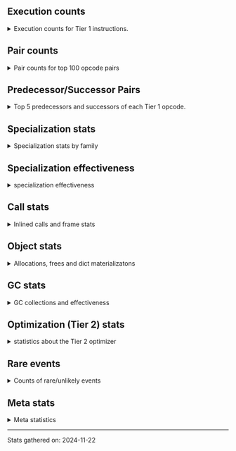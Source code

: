 ## Execution counts

<details>
<summary> Execution counts for Tier 1 instructions. </summary>


The "miss ratio" column shows the percentage of times the instruction
executed that it deoptimized. When this happens, the base unspecialized
instruction is not counted.

<table>
<thead>
<tr>
<th align="left">Name</th>
<th align="right">Base Count</th>
<th align="right">Head Count</th>
<th align="right">Change</th>
</tr>
</thead>
<tbody>
<tr>
<td align="left">BUILD_MAP</td>
<td align="right">21,800</td>
<td align="right">185,300</td>
<td align="right">750.0%</td>
</tr>
<tr>
<td align="left">CALL_ALLOC_AND_ENTER_INIT</td>
<td align="right">22,780</td>
<td align="right">103,420</td>
<td align="right">354.0%</td>
</tr>
<tr>
<td align="left">STORE_ATTR_INSTANCE_VALUE</td>
<td align="right">902,760</td>
<td align="right">1,881,540</td>
<td align="right">108.4%</td>
</tr>
<tr>
<td align="left">LOAD_ATTR_METHOD_LAZY_DICT</td>
<td align="right">228,920</td>
<td align="right">470,020</td>
<td align="right">105.3%</td>
</tr>
<tr>
<td align="left">JUMP_FORWARD</td>
<td align="right">523,600</td>
<td align="right">948,500</td>
<td align="right">81.1%</td>
</tr>
<tr>
<td align="left">TO_BOOL</td>
<td align="right">227,760</td>
<td align="right">389,080</td>
<td align="right">70.8%</td>
</tr>
<tr>
<td align="left">CALL_METHOD_DESCRIPTOR_NOARGS</td>
<td align="right">291,420</td>
<td align="right">475,220</td>
<td align="right">63.1%</td>
</tr>
<tr>
<td align="left">CALL_LIST_APPEND</td>
<td align="right">417,880</td>
<td align="right">598,420</td>
<td align="right">43.2%</td>
</tr>
<tr>
<td align="left">UNPACK_SEQUENCE_LIST</td>
<td align="right">622,580</td>
<td align="right">862,860</td>
<td align="right">38.6%</td>
</tr>
<tr>
<td align="left">CALL_LEN</td>
<td align="right">1,167,440</td>
<td align="right">1,615,680</td>
<td align="right">38.4%</td>
</tr>
<tr>
<td align="left">COMPARE_OP_INT</td>
<td align="right">2,313,820</td>
<td align="right">2,842,700</td>
<td align="right">22.9%</td>
</tr>
<tr>
<td align="left">POP_TOP</td>
<td align="right">4,032,600</td>
<td align="right">4,916,360</td>
<td align="right">21.9%</td>
</tr>
<tr>
<td align="left">LOAD_DEREF</td>
<td align="right">1,974,820</td>
<td align="right">2,378,020</td>
<td align="right">20.4%</td>
</tr>
<tr>
<td align="left">CALL_KW_PY</td>
<td align="right">395,600</td>
<td align="right">476,240</td>
<td align="right">20.4%</td>
</tr>
<tr>
<td align="left">CALL_NON_PY_GENERAL</td>
<td align="right">792,580</td>
<td align="right">953,860</td>
<td align="right">20.3%</td>
</tr>
<tr>
<td align="left">PUSH_NULL</td>
<td align="right">1,621,880</td>
<td align="right">1,905,580</td>
<td align="right">17.5%</td>
</tr>
<tr>
<td align="left">ENTER_EXECUTOR</td>
<td align="right">1,888,400</td>
<td align="right">2,207,180</td>
<td align="right">16.9%</td>
</tr>
<tr>
<td align="left">BUILD_TUPLE</td>
<td align="right">2,104,520</td>
<td align="right">2,446,760</td>
<td align="right">16.3%</td>
</tr>
<tr>
<td align="left">FOR_ITER</td>
<td align="right">687,040</td>
<td align="right">790,240</td>
<td align="right">15.0%</td>
</tr>
<tr>
<td align="left">POP_JUMP_IF_TRUE</td>
<td align="right">2,413,260</td>
<td align="right">2,757,520</td>
<td align="right">14.3%</td>
</tr>
<tr>
<td align="left">TO_BOOL_BOOL</td>
<td align="right">4,056,520</td>
<td align="right">4,620,180</td>
<td align="right">13.9%</td>
</tr>
<tr>
<td align="left">POP_JUMP_IF_FALSE</td>
<td align="right">10,576,620</td>
<td align="right">11,947,940</td>
<td align="right">13.0%</td>
</tr>
<tr>
<td align="left">NOP</td>
<td align="right">2,246,520</td>
<td align="right">2,533,480</td>
<td align="right">12.8%</td>
</tr>
<tr>
<td align="left">LOAD_CONST</td>
<td align="right">5,557,380</td>
<td align="right">6,217,660</td>
<td align="right">11.9%</td>
</tr>
<tr>
<td align="left">LOAD_ATTR_METHOD_WITH_VALUES</td>
<td align="right">2,680,340</td>
<td align="right">2,989,820</td>
<td align="right">11.5%</td>
</tr>
<tr>
<td align="left">LOAD_FAST</td>
<td align="right">60,824,240</td>
<td align="right">67,455,640</td>
<td align="right">10.9%</td>
</tr>
<tr>
<td align="left">CALL_METHOD_DESCRIPTOR_FAST</td>
<td align="right">1,517,760</td>
<td align="right">1,678,220</td>
<td align="right">10.6%</td>
</tr>
<tr>
<td align="left">CALL_BUILTIN_FAST_WITH_KEYWORDS</td>
<td align="right">767,000</td>
<td align="right">847,640</td>
<td align="right">10.5%</td>
</tr>
<tr>
<td align="left">CALL_BUILTIN_FAST</td>
<td align="right">955,280</td>
<td align="right">1,055,180</td>
<td align="right">10.5%</td>
</tr>
<tr>
<td align="left">COMPARE_OP</td>
<td align="right">4,066,940</td>
<td align="right">4,490,300</td>
<td align="right">10.4%</td>
</tr>
<tr>
<td align="left">LOAD_ATTR_INSTANCE_VALUE</td>
<td align="right">10,065,560</td>
<td align="right">11,104,940</td>
<td align="right">10.3%</td>
</tr>
<tr>
<td align="left">LOAD_ATTR_MODULE</td>
<td align="right">1,783,020</td>
<td align="right">1,966,820</td>
<td align="right">10.3%</td>
</tr>
<tr>
<td align="left">CALL_BUILTIN_O</td>
<td align="right">1,208,800</td>
<td align="right">1,331,220</td>
<td align="right">10.1%</td>
</tr>
<tr>
<td align="left">STORE_FAST</td>
<td align="right">16,654,960</td>
<td align="right">18,273,940</td>
<td align="right">9.7%</td>
</tr>
<tr>
<td align="left">LOAD_FAST_LOAD_FAST</td>
<td align="right">6,946,140</td>
<td align="right">7,613,980</td>
<td align="right">9.6%</td>
</tr>
<tr>
<td align="left">RESUME_CHECK</td>
<td align="right">13,435,840</td>
<td align="right">14,698,420</td>
<td align="right">9.4%</td>
</tr>
<tr>
<td align="left">LOAD_GLOBAL_MODULE</td>
<td align="right">9,400,800</td>
<td align="right">10,274,760</td>
<td align="right">9.3%</td>
</tr>
<tr>
<td align="left">POP_JUMP_IF_NONE</td>
<td align="right">2,865,020</td>
<td align="right">3,126,200</td>
<td align="right">9.1%</td>
</tr>
<tr>
<td align="left">GET_ITER</td>
<td align="right">1,207,660</td>
<td align="right">1,310,820</td>
<td align="right">8.5%</td>
</tr>
<tr>
<td align="left">CONTAINS_OP_SET</td>
<td align="right">955,300</td>
<td align="right">1,035,940</td>
<td align="right">8.4%</td>
</tr>
<tr>
<td align="left">CALL_METHOD_DESCRIPTOR_FAST_WITH_KEYWORDS</td>
<td align="right">3,232,820</td>
<td align="right">3,473,100</td>
<td align="right">7.4%</td>
</tr>
<tr>
<td align="left">STORE_FAST_STORE_FAST</td>
<td align="right">3,249,320</td>
<td align="right">3,489,600</td>
<td align="right">7.4%</td>
</tr>
<tr>
<td align="left">LOAD_GLOBAL_BUILTIN</td>
<td align="right">6,598,100</td>
<td align="right">7,065,600</td>
<td align="right">7.1%</td>
</tr>
<tr>
<td align="left">LOAD_ATTR_SLOT</td>
<td align="right">6,260,440</td>
<td align="right">6,663,640</td>
<td align="right">6.4%</td>
</tr>
<tr>
<td align="left">LOAD_CONST_IMMORTAL</td>
<td align="right">10,465,860</td>
<td align="right">11,112,380</td>
<td align="right">6.2%</td>
</tr>
<tr>
<td align="left">LOAD_ATTR_METHOD_NO_DICT</td>
<td align="right">9,918,780</td>
<td align="right">10,523,400</td>
<td align="right">6.1%</td>
</tr>
<tr>
<td align="left">LOAD_SMALL_INT</td>
<td align="right">9,357,420</td>
<td align="right">9,903,920</td>
<td align="right">5.8%</td>
</tr>
<tr>
<td align="left">CALL_PY_EXACT_ARGS</td>
<td align="right">7,813,140</td>
<td align="right">8,225,780</td>
<td align="right">5.3%</td>
</tr>
<tr>
<td align="left">POP_JUMP_IF_NOT_NONE</td>
<td align="right">1,956,640</td>
<td align="right">2,058,540</td>
<td align="right">5.2%</td>
</tr>
<tr>
<td align="left">LOAD_ATTR_PROPERTY</td>
<td align="right">2,137,480</td>
<td align="right">2,240,640</td>
<td align="right">4.8%</td>
</tr>
<tr>
<td align="left">BUILD_LIST</td>
<td align="right">2,084,840</td>
<td align="right">2,165,480</td>
<td align="right">3.9%</td>
</tr>
<tr>
<td align="left">BINARY_OP_ADD_INT</td>
<td align="right">3,543,560</td>
<td align="right">3,624,200</td>
<td align="right">2.3%</td>
</tr>
<tr>
<td align="left">RETURN_VALUE</td>
<td align="right">13,914,280</td>
<td align="right">14,201,240</td>
<td align="right">2.1%</td>
</tr>
<tr>
<td align="left">BINARY_SUBSCR</td>
<td align="right">1,688,880</td>
<td align="right">1,708,160</td>
<td align="right">1.1%</td>
</tr>
<tr>
<td align="left">STORE_ATTR_SLOT</td>
<td align="right">7,712,960</td>
<td align="right">7,793,600</td>
<td align="right">1.0%</td>
</tr>
<tr>
<td align="left">UNPACK_SEQUENCE_TWO_TUPLE</td>
<td align="right">3,002,100</td>
<td align="right">3,002,100</td>
<td align="right">0.0%</td>
</tr>
<tr>
<td align="left">BINARY_OP_MULTIPLY_INT</td>
<td align="right">2,325,240</td>
<td align="right">2,325,240</td>
<td align="right">0.0%</td>
</tr>
<tr>
<td align="left">INTERPRETER_EXIT</td>
<td align="right">1,946,760</td>
<td align="right">1,946,760</td>
<td align="right">0.0%</td>
</tr>
<tr>
<td align="left">BINARY_OP</td>
<td align="right">1,875,580</td>
<td align="right">1,875,580</td>
<td align="right">0.0%</td>
</tr>
<tr>
<td align="left">CALL_BUILTIN_CLASS</td>
<td align="right">1,874,100</td>
<td align="right">1,874,100</td>
<td align="right">0.0%</td>
</tr>
<tr>
<td align="left">BINARY_SLICE</td>
<td align="right">1,574,880</td>
<td align="right">1,574,880</td>
<td align="right">0.0%</td>
</tr>
<tr>
<td align="left">CALL_METHOD_DESCRIPTOR_O</td>
<td align="right">1,306,620</td>
<td align="right">1,306,620</td>
<td align="right">0.0%</td>
</tr>
<tr>
<td align="left">COPY</td>
<td align="right">1,167,480</td>
<td align="right">1,167,480</td>
<td align="right">0.0%</td>
</tr>
<tr>
<td align="left">YIELD_VALUE</td>
<td align="right">940,080</td>
<td align="right">940,080</td>
<td align="right">0.0%</td>
</tr>
<tr>
<td align="left">CONTAINS_OP</td>
<td align="right">938,100</td>
<td align="right">938,100</td>
<td align="right">0.0%</td>
</tr>
<tr>
<td align="left">CALL_ISINSTANCE</td>
<td align="right">749,520</td>
<td align="right">749,520</td>
<td align="right">0.0%</td>
</tr>
<tr>
<td align="left">BINARY_SUBSCR_LIST_INT</td>
<td align="right">749,160</td>
<td align="right">749,160</td>
<td align="right">0.0%</td>
</tr>
<tr>
<td align="left">CALL_PY_GENERAL</td>
<td align="right">747,660</td>
<td align="right">747,660</td>
<td align="right">0.0%</td>
</tr>
<tr>
<td align="left">LOAD_ATTR</td>
<td align="right">563,280</td>
<td align="right">563,280</td>
<td align="right">0.0%</td>
</tr>
<tr>
<td align="left">UNPACK_SEQUENCE_TUPLE</td>
<td align="right">563,040</td>
<td align="right">563,040</td>
<td align="right">0.0%</td>
</tr>
<tr>
<td align="left">COPY_FREE_VARS</td>
<td align="right">560,220</td>
<td align="right">560,220</td>
<td align="right">0.0%</td>
</tr>
<tr>
<td align="left">CHECK_EXC_MATCH</td>
<td align="right">559,800</td>
<td align="right">559,800</td>
<td align="right">0.0%</td>
</tr>
<tr>
<td align="left">POP_EXCEPT</td>
<td align="right">559,800</td>
<td align="right">559,800</td>
<td align="right">0.0%</td>
</tr>
<tr>
<td align="left">PUSH_EXC_INFO</td>
<td align="right">559,800</td>
<td align="right">559,800</td>
<td align="right">0.0%</td>
</tr>
<tr>
<td align="left">TO_BOOL_INT</td>
<td align="right">417,960</td>
<td align="right">417,960</td>
<td align="right">0.0%</td>
</tr>
<tr>
<td align="left">UNARY_NEGATIVE</td>
<td align="right">416,520</td>
<td align="right">416,520</td>
<td align="right">0.0%</td>
</tr>
<tr>
<td align="left">SWAP</td>
<td align="right">373,920</td>
<td align="right">373,920</td>
<td align="right">0.0%</td>
</tr>
<tr>
<td align="left">BINARY_SUBSCR_DICT</td>
<td align="right">373,920</td>
<td align="right">373,920</td>
<td align="right">0.0%</td>
</tr>
<tr>
<td align="left">BINARY_OP_ADD_UNICODE</td>
<td align="right">372,480</td>
<td align="right">372,480</td>
<td align="right">0.0%</td>
</tr>
<tr>
<td align="left">BINARY_SUBSCR_GETITEM</td>
<td align="right">372,020</td>
<td align="right">372,020</td>
<td align="right">0.0%</td>
</tr>
<tr>
<td align="left">FOR_ITER_GEN</td>
<td align="right">283,820</td>
<td align="right">283,820</td>
<td align="right">0.0%</td>
</tr>
<tr>
<td align="left">FOR_ITER_LIST</td>
<td align="right">205,620</td>
<td align="right">205,620</td>
<td align="right">0.0%</td>
</tr>
<tr>
<td align="left">FOR_ITER_TUPLE</td>
<td align="right">203,240</td>
<td align="right">203,240</td>
<td align="right">0.0%</td>
</tr>
<tr>
<td align="left">MAKE_FUNCTION</td>
<td align="right">187,860</td>
<td align="right">187,860</td>
<td align="right">0.0%</td>
</tr>
<tr>
<td align="left">BINARY_SUBSCR_TUPLE_INT</td>
<td align="right">187,740</td>
<td align="right">187,740</td>
<td align="right">0.0%</td>
</tr>
<tr>
<td align="left">END_FOR</td>
<td align="right">187,680</td>
<td align="right">187,680</td>
<td align="right">0.0%</td>
</tr>
<tr>
<td align="left">RETURN_GENERATOR</td>
<td align="right">187,680</td>
<td align="right">187,680</td>
<td align="right">0.0%</td>
</tr>
<tr>
<td align="left">LOAD_SUPER_ATTR_METHOD</td>
<td align="right">187,680</td>
<td align="right">187,680</td>
<td align="right">0.0%</td>
</tr>
<tr>
<td align="left">MAKE_CELL</td>
<td align="right">187,140</td>
<td align="right">187,140</td>
<td align="right">0.0%</td>
</tr>
<tr>
<td align="left">BINARY_OP_SUBTRACT_INT</td>
<td align="right">186,840</td>
<td align="right">186,840</td>
<td align="right">0.0%</td>
</tr>
<tr>
<td align="left">EXIT_INIT_CHECK</td>
<td align="right">186,360</td>
<td align="right">186,360</td>
<td align="right">0.0%</td>
</tr>
<tr>
<td align="left">EXTENDED_ARG</td>
<td align="right">186,360</td>
<td align="right">186,360</td>
<td align="right">0.0%</td>
</tr>
<tr>
<td align="left">TO_BOOL_LIST</td>
<td align="right">186,360</td>
<td align="right">186,360</td>
<td align="right">0.0%</td>
</tr>
<tr>
<td align="left">BINARY_OP_INPLACE_ADD_UNICODE</td>
<td align="right">186,240</td>
<td align="right">186,240</td>
<td align="right">0.0%</td>
</tr>
<tr>
<td align="left">CALL_KW_NON_PY</td>
<td align="right">186,240</td>
<td align="right">186,240</td>
<td align="right">0.0%</td>
</tr>
<tr>
<td align="left">TO_BOOL_STR</td>
<td align="right">186,240</td>
<td align="right">186,240</td>
<td align="right">0.0%</td>
</tr>
<tr>
<td align="left">JUMP_BACKWARD</td>
<td align="right">172,760</td>
<td align="right">172,760</td>
<td align="right">0.0%</td>
</tr>
<tr>
<td align="left">IS_OP</td>
<td align="right">780</td>
<td align="right">780</td>
<td align="right">0.0%</td>
</tr>
<tr>
<td align="left">CALL</td>
<td align="right">260</td>
<td align="right">260</td>
<td align="right">0.0%</td>
</tr>
<tr>
<td align="left">TO_BOOL_NONE</td>
<td align="right">240</td>
<td align="right">240</td>
<td align="right">0.0%</td>
</tr>
<tr>
<td align="left">CALL_FUNCTION_EX</td>
<td align="right">180</td>
<td align="right">180</td>
<td align="right">0.0%</td>
</tr>
<tr>
<td align="left">SET_FUNCTION_ATTRIBUTE</td>
<td align="right">180</td>
<td align="right">180</td>
<td align="right">0.0%</td>
</tr>
<tr>
<td align="left">FOR_ITER_RANGE</td>
<td align="right">180</td>
<td align="right">180</td>
<td align="right">0.0%</td>
</tr>
<tr>
<td align="left">CALL_INTRINSIC_1</td>
<td align="right">120</td>
<td align="right">120</td>
<td align="right">0.0%</td>
</tr>
<tr>
<td align="left">DICT_MERGE</td>
<td align="right">120</td>
<td align="right">120</td>
<td align="right">0.0%</td>
</tr>
<tr>
<td align="left">IMPORT_FROM</td>
<td align="right">120</td>
<td align="right">120</td>
<td align="right">0.0%</td>
</tr>
<tr>
<td align="left">IMPORT_NAME</td>
<td align="right">120</td>
<td align="right">120</td>
<td align="right">0.0%</td>
</tr>
<tr>
<td align="left">LIST_EXTEND</td>
<td align="right">120</td>
<td align="right">120</td>
<td align="right">0.0%</td>
</tr>
<tr>
<td align="left">COMPARE_OP_STR</td>
<td align="right">120</td>
<td align="right">120</td>
<td align="right">0.0%</td>
</tr>
<tr>
<td align="left">STORE_SUBSCR_DICT</td>
<td align="right">120</td>
<td align="right">120</td>
<td align="right">0.0%</td>
</tr>
<tr>
<td align="left">LOAD_GLOBAL</td>
<td align="right">100</td>
<td align="right">100</td>
<td align="right">0.0%</td>
</tr>
<tr>
<td align="left">STORE_DEREF</td>
<td align="right">60</td>
<td align="right">60</td>
<td align="right">0.0%</td>
</tr>
<tr>
<td align="left">BINARY_OP_SUBTRACT_FLOAT</td>
<td align="right">60</td>
<td align="right">60</td>
<td align="right">0.0%</td>
</tr>
<tr>
<td align="left">UNPACK_SEQUENCE</td>
<td align="right">20</td>
<td align="right">20</td>
<td align="right">0.0%</td>
</tr>
</tbody>
</table>


</details>

## Pair counts

<details>
<summary> Pair counts for top 100 opcode pairs </summary>


Pairs of specialized operations that deoptimize and are then followed by
the corresponding unspecialized instruction are not counted as pairs.

Not included in comparative output.


</details>

## Predecessor/Successor Pairs

<details>
<summary> Top 5 predecessors and successors of each Tier 1 opcode. </summary>


This does not include the unspecialized instructions that occur after a
specialized instruction deoptimizes.

Not included in comparative output.


</details>

## Specialization stats

<details>
<summary> Specialization stats by family </summary>

### BINARY_OP

<details>
<summary> specialization stats for BINARY_OP family </summary>

<table>
<thead>
<tr>
<th align="left">Kind</th>
<th align="right">Base Count</th>
<th align="right">Base Ratio</th>
<th align="right">Head Count</th>
<th align="right">Head Ratio</th>
<th align="right">Change</th>
</tr>
</thead>
<tbody>
<tr>
<td align="left">
deferred
<details>
<summary>ⓘ</summary>

Lists the number of "deferred" (i.e. not specialized) instructions executed.
</details>
</td>
<td align="right">1,875,000</td>
<td align="right">21.7%</td>
<td align="right">1,875,000</td>
<td align="right">21.7%</td>
<td align="right">0.0%</td>
</tr>
<tr>
<td align="left">
hit
<details>
<summary>ⓘ</summary>

Specialized instructions that complete.
</details>
</td>
<td align="right">6,781,140</td>
<td align="right">78.3%</td>
<td align="right">6,781,140</td>
<td align="right">78.3%</td>
<td align="right">0.0%</td>
</tr>
</tbody>
</table>

<table>
<thead>
<tr>
<th align="left">Success</th>
<th align="right">Base Count</th>
<th align="right">Base Ratio</th>
<th align="right">Head Count</th>
<th align="right">Head Ratio</th>
<th align="right">Change</th>
</tr>
</thead>
<tbody>
<tr>
<td align="left">Success</td>
<td align="right">0</td>
<td align="right">0.0%</td>
<td align="right">0</td>
<td align="right">0.0%</td>
<td align="right"></td>
</tr>
<tr>
<td align="left">Failure</td>
<td align="right">560</td>
<td align="right">100.0%</td>
<td align="right">560</td>
<td align="right">100.0%</td>
<td align="right">0.0%</td>
</tr>
</tbody>
</table>

<table>
<thead>
<tr>
<th align="left">Failure kind</th>
<th align="right">Base Count</th>
<th align="right">Base Ratio</th>
<th align="right">Head Count</th>
<th align="right">Head Ratio</th>
<th align="right">Change</th>
</tr>
</thead>
<tbody>
<tr>
<td align="left">and int</td>
<td align="right">240</td>
<td align="right">42.9%</td>
<td align="right">240</td>
<td align="right">42.9%</td>
<td align="right">0.0%</td>
</tr>
<tr>
<td align="left">remainder</td>
<td align="right">100</td>
<td align="right">17.9%</td>
<td align="right">100</td>
<td align="right">17.9%</td>
<td align="right">0.0%</td>
</tr>
<tr>
<td align="left">true divide other</td>
<td align="right">100</td>
<td align="right">17.9%</td>
<td align="right">100</td>
<td align="right">17.9%</td>
<td align="right">0.0%</td>
</tr>
<tr>
<td align="left">lshift</td>
<td align="right">60</td>
<td align="right">10.7%</td>
<td align="right">60</td>
<td align="right">10.7%</td>
<td align="right">0.0%</td>
</tr>
<tr>
<td align="left">rshift</td>
<td align="right">60</td>
<td align="right">10.7%</td>
<td align="right">60</td>
<td align="right">10.7%</td>
<td align="right">0.0%</td>
</tr>
</tbody>
</table>


</details>

### BINARY_SLICE

<details>
<summary> specialization stats for BINARY_SLICE family </summary>

<table>
<thead>
<tr>
<th align="left">Kind</th>
<th align="right">Base Count</th>
<th align="right">Base Ratio</th>
<th align="right">Head Count</th>
<th align="right">Head Ratio</th>
<th align="right">Change</th>
</tr>
</thead>
<tbody>
<tr>
<td align="left">
deferred
<details>
<summary>ⓘ</summary>

Lists the number of "deferred" (i.e. not specialized) instructions executed.
</details>
</td>
<td align="right">1,574,880</td>
<td align="right">100.0%</td>
<td align="right">1,574,880</td>
<td align="right">100.0%</td>
<td align="right">0.0%</td>
</tr>
</tbody>
</table>


</details>

### BINARY_SUBSCR

<details>
<summary> specialization stats for BINARY_SUBSCR family </summary>

<table>
<thead>
<tr>
<th align="left">Kind</th>
<th align="right">Base Count</th>
<th align="right">Base Ratio</th>
<th align="right">Head Count</th>
<th align="right">Head Ratio</th>
<th align="right">Change</th>
</tr>
</thead>
<tbody>
<tr>
<td align="left">
deferred
<details>
<summary>ⓘ</summary>

Lists the number of "deferred" (i.e. not specialized) instructions executed.
</details>
</td>
<td align="right">1,688,400</td>
<td align="right">50.0%</td>
<td align="right">1,707,660</td>
<td align="right">50.3%</td>
<td align="right">1.1%</td>
</tr>
<tr>
<td align="left">
hit
<details>
<summary>ⓘ</summary>

Specialized instructions that complete.
</details>
</td>
<td align="right">1,686,180</td>
<td align="right">50.0%</td>
<td align="right">1,686,180</td>
<td align="right">49.7%</td>
<td align="right">0.0%</td>
</tr>
</tbody>
</table>

<table>
<thead>
<tr>
<th align="left">Success</th>
<th align="right">Base Count</th>
<th align="right">Base Ratio</th>
<th align="right">Head Count</th>
<th align="right">Head Ratio</th>
<th align="right">Change</th>
</tr>
</thead>
<tbody>
<tr>
<td align="left">Failure</td>
<td align="right">460</td>
<td align="right">95.8%</td>
<td align="right">480</td>
<td align="right">96.0%</td>
<td align="right">4.3%</td>
</tr>
<tr>
<td align="left">Success</td>
<td align="right">20</td>
<td align="right">4.2%</td>
<td align="right">20</td>
<td align="right">4.0%</td>
<td align="right">0.0%</td>
</tr>
</tbody>
</table>

<table>
<thead>
<tr>
<th align="left">Failure kind</th>
<th align="right">Base Count</th>
<th align="right">Base Ratio</th>
<th align="right">Head Count</th>
<th align="right">Head Ratio</th>
<th align="right">Change</th>
</tr>
</thead>
<tbody>
<tr>
<td align="left">buffer slice</td>
<td align="right">300</td>
<td align="right">65.2%</td>
<td align="right">320</td>
<td align="right">66.7%</td>
<td align="right">6.7%</td>
</tr>
<tr>
<td align="left">buffer int</td>
<td align="right">100</td>
<td align="right">21.7%</td>
<td align="right">100</td>
<td align="right">20.8%</td>
<td align="right">0.0%</td>
</tr>
<tr>
<td align="left">list slice</td>
<td align="right">60</td>
<td align="right">13.0%</td>
<td align="right">60</td>
<td align="right">12.5%</td>
<td align="right">0.0%</td>
</tr>
</tbody>
</table>


</details>

### CALL

<details>
<summary> specialization stats for CALL family </summary>

<table>
<thead>
<tr>
<th align="left">Kind</th>
<th align="right">Base Count</th>
<th align="right">Base Ratio</th>
<th align="right">Head Count</th>
<th align="right">Head Ratio</th>
<th align="right">Change</th>
</tr>
</thead>
<tbody>
<tr>
<td align="left">
hit
<details>
<summary>ⓘ</summary>

Specialized instructions that complete.
</details>
</td>
<td align="right">27,516,540</td>
<td align="right">100.0%</td>
<td align="right">27,516,540</td>
<td align="right">100.0%</td>
<td align="right">0.0%</td>
</tr>
</tbody>
</table>

<table>
<thead>
<tr>
<th align="left">Success</th>
<th align="right">Base Count</th>
<th align="right">Base Ratio</th>
<th align="right">Head Count</th>
<th align="right">Head Ratio</th>
<th align="right">Change</th>
</tr>
</thead>
<tbody>
<tr>
<td align="left">Success</td>
<td align="right">260</td>
<td align="right">100.0%</td>
<td align="right">260</td>
<td align="right">100.0%</td>
<td align="right">0.0%</td>
</tr>
<tr>
<td align="left">Failure</td>
<td align="right">0</td>
<td align="right">0.0%</td>
<td align="right">0</td>
<td align="right">0.0%</td>
<td align="right"></td>
</tr>
</tbody>
</table>


</details>

### COMPARE_OP

<details>
<summary> specialization stats for COMPARE_OP family </summary>

<table>
<thead>
<tr>
<th align="left">Kind</th>
<th align="right">Base Count</th>
<th align="right">Base Ratio</th>
<th align="right">Head Count</th>
<th align="right">Head Ratio</th>
<th align="right">Change</th>
</tr>
</thead>
<tbody>
<tr>
<td align="left">
deferred
<details>
<summary>ⓘ</summary>

Lists the number of "deferred" (i.e. not specialized) instructions executed.
</details>
</td>
<td align="right">4,065,840</td>
<td align="right">53.3%</td>
<td align="right">4,489,100</td>
<td align="right">55.8%</td>
<td align="right">10.4%</td>
</tr>
<tr>
<td align="left">
hit
<details>
<summary>ⓘ</summary>

Specialized instructions that complete.
</details>
</td>
<td align="right">3,561,780</td>
<td align="right">46.7%</td>
<td align="right">3,561,780</td>
<td align="right">44.2%</td>
<td align="right">0.0%</td>
</tr>
</tbody>
</table>

<table>
<thead>
<tr>
<th align="left">Success</th>
<th align="right">Base Count</th>
<th align="right">Base Ratio</th>
<th align="right">Head Count</th>
<th align="right">Head Ratio</th>
<th align="right">Change</th>
</tr>
</thead>
<tbody>
<tr>
<td align="left">Failure</td>
<td align="right">1,080</td>
<td align="right">98.2%</td>
<td align="right">1,180</td>
<td align="right">98.3%</td>
<td align="right">9.3%</td>
</tr>
<tr>
<td align="left">Success</td>
<td align="right">20</td>
<td align="right">1.8%</td>
<td align="right">20</td>
<td align="right">1.7%</td>
<td align="right">0.0%</td>
</tr>
</tbody>
</table>

<table>
<thead>
<tr>
<th align="left">Failure kind</th>
<th align="right">Base Count</th>
<th align="right">Base Ratio</th>
<th align="right">Head Count</th>
<th align="right">Head Ratio</th>
<th align="right">Change</th>
</tr>
</thead>
<tbody>
<tr>
<td align="left">bytes</td>
<td align="right">760</td>
<td align="right">70.4%</td>
<td align="right">860</td>
<td align="right">72.9%</td>
<td align="right">13.2%</td>
</tr>
<tr>
<td align="left">different types</td>
<td align="right">320</td>
<td align="right">29.6%</td>
<td align="right">320</td>
<td align="right">27.1%</td>
<td align="right">0.0%</td>
</tr>
</tbody>
</table>


</details>

### CONTAINS_OP

<details>
<summary> specialization stats for CONTAINS_OP family </summary>

<table>
<thead>
<tr>
<th align="left">Kind</th>
<th align="right">Base Count</th>
<th align="right">Base Ratio</th>
<th align="right">Head Count</th>
<th align="right">Head Ratio</th>
<th align="right">Change</th>
</tr>
</thead>
<tbody>
<tr>
<td align="left">
deferred
<details>
<summary>ⓘ</summary>

Lists the number of "deferred" (i.e. not specialized) instructions executed.
</details>
</td>
<td align="right">937,800</td>
<td align="right">45.6%</td>
<td align="right">937,800</td>
<td align="right">45.6%</td>
<td align="right">0.0%</td>
</tr>
<tr>
<td align="left">
hit
<details>
<summary>ⓘ</summary>

Specialized instructions that complete.
</details>
</td>
<td align="right">1,118,880</td>
<td align="right">54.4%</td>
<td align="right">1,118,880</td>
<td align="right">54.4%</td>
<td align="right">0.0%</td>
</tr>
</tbody>
</table>

<table>
<thead>
<tr>
<th align="left">Success</th>
<th align="right">Base Count</th>
<th align="right">Base Ratio</th>
<th align="right">Head Count</th>
<th align="right">Head Ratio</th>
<th align="right">Change</th>
</tr>
</thead>
<tbody>
<tr>
<td align="left">Success</td>
<td align="right">0</td>
<td align="right">0.0%</td>
<td align="right">0</td>
<td align="right">0.0%</td>
<td align="right"></td>
</tr>
<tr>
<td align="left">Failure</td>
<td align="right">300</td>
<td align="right">100.0%</td>
<td align="right">300</td>
<td align="right">100.0%</td>
<td align="right">0.0%</td>
</tr>
</tbody>
</table>

<table>
<thead>
<tr>
<th align="left">Failure kind</th>
<th align="right">Base Count</th>
<th align="right">Base Ratio</th>
<th align="right">Head Count</th>
<th align="right">Head Ratio</th>
<th align="right">Change</th>
</tr>
</thead>
<tbody>
<tr>
<td align="left">tuple</td>
<td align="right">200</td>
<td align="right">66.7%</td>
<td align="right">200</td>
<td align="right">66.7%</td>
<td align="right">0.0%</td>
</tr>
<tr>
<td align="left">other</td>
<td align="right">100</td>
<td align="right">33.3%</td>
<td align="right">100</td>
<td align="right">33.3%</td>
<td align="right">0.0%</td>
</tr>
</tbody>
</table>


</details>

### FOR_ITER

<details>
<summary> specialization stats for FOR_ITER family </summary>

<table>
<thead>
<tr>
<th align="left">Kind</th>
<th align="right">Base Count</th>
<th align="right">Base Ratio</th>
<th align="right">Head Count</th>
<th align="right">Head Ratio</th>
<th align="right">Change</th>
</tr>
</thead>
<tbody>
<tr>
<td align="left">
deferred
<details>
<summary>ⓘ</summary>

Lists the number of "deferred" (i.e. not specialized) instructions executed.
</details>
</td>
<td align="right">686,780</td>
<td align="right">30.9%</td>
<td align="right">789,940</td>
<td align="right">33.9%</td>
<td align="right">15.0%</td>
</tr>
<tr>
<td align="left">
hit
<details>
<summary>ⓘ</summary>

Specialized instructions that complete.
</details>
</td>
<td align="right">1,536,800</td>
<td align="right">69.1%</td>
<td align="right">1,536,800</td>
<td align="right">66.0%</td>
<td align="right">0.0%</td>
</tr>
</tbody>
</table>

<table>
<thead>
<tr>
<th align="left">Success</th>
<th align="right">Base Count</th>
<th align="right">Base Ratio</th>
<th align="right">Head Count</th>
<th align="right">Head Ratio</th>
<th align="right">Change</th>
</tr>
</thead>
<tbody>
<tr>
<td align="left">Failure</td>
<td align="right">260</td>
<td align="right">100.0%</td>
<td align="right">300</td>
<td align="right">100.0%</td>
<td align="right">15.4%</td>
</tr>
<tr>
<td align="left">Success</td>
<td align="right">0</td>
<td align="right">0.0%</td>
<td align="right">0</td>
<td align="right">0.0%</td>
<td align="right"></td>
</tr>
</tbody>
</table>

<table>
<thead>
<tr>
<th align="left">Failure kind</th>
<th align="right">Base Count</th>
<th align="right">Base Ratio</th>
<th align="right">Head Count</th>
<th align="right">Head Ratio</th>
<th align="right">Change</th>
</tr>
</thead>
<tbody>
<tr>
<td align="left">dict values</td>
<td align="right">20</td>
<td align="right">7.7%</td>
<td align="right">60</td>
<td align="right">20.0%</td>
<td align="right">200.0%</td>
</tr>
<tr>
<td align="left">other</td>
<td align="right">60</td>
<td align="right">23.1%</td>
<td align="right">60</td>
<td align="right">20.0%</td>
<td align="right">0.0%</td>
</tr>
<tr>
<td align="left">enumerate</td>
<td align="right">60</td>
<td align="right">23.1%</td>
<td align="right">60</td>
<td align="right">20.0%</td>
<td align="right">0.0%</td>
</tr>
<tr>
<td align="left">reversed list</td>
<td align="right">60</td>
<td align="right">23.1%</td>
<td align="right">60</td>
<td align="right">20.0%</td>
<td align="right">0.0%</td>
</tr>
<tr>
<td align="left">itertools</td>
<td align="right">40</td>
<td align="right">15.4%</td>
<td align="right">40</td>
<td align="right">13.3%</td>
<td align="right">0.0%</td>
</tr>
<tr>
<td align="left">callable</td>
<td align="right">20</td>
<td align="right">7.7%</td>
<td align="right">20</td>
<td align="right">6.7%</td>
<td align="right">0.0%</td>
</tr>
</tbody>
</table>


</details>

### LOAD_ATTR

<details>
<summary> specialization stats for LOAD_ATTR family </summary>

<table>
<thead>
<tr>
<th align="left">Kind</th>
<th align="right">Base Count</th>
<th align="right">Base Ratio</th>
<th align="right">Head Count</th>
<th align="right">Head Ratio</th>
<th align="right">Change</th>
</tr>
</thead>
<tbody>
<tr>
<td align="left">
hit
<details>
<summary>ⓘ</summary>

Specialized instructions that complete.
</details>
</td>
<td align="right">38,919,940</td>
<td align="right">98.6%</td>
<td align="right">39,023,100</td>
<td align="right">98.6%</td>
<td align="right">0.3%</td>
</tr>
<tr>
<td align="left">
deferred
<details>
<summary>ⓘ</summary>

Lists the number of "deferred" (i.e. not specialized) instructions executed.
</details>
</td>
<td align="right">562,860</td>
<td align="right">1.4%</td>
<td align="right">562,860</td>
<td align="right">1.4%</td>
<td align="right">0.0%</td>
</tr>
</tbody>
</table>

<table>
<thead>
<tr>
<th align="left">Success</th>
<th align="right">Base Count</th>
<th align="right">Base Ratio</th>
<th align="right">Head Count</th>
<th align="right">Head Ratio</th>
<th align="right">Change</th>
</tr>
</thead>
<tbody>
<tr>
<td align="left">Success</td>
<td align="right">200</td>
<td align="right">47.6%</td>
<td align="right">200</td>
<td align="right">47.6%</td>
<td align="right">0.0%</td>
</tr>
<tr>
<td align="left">Failure</td>
<td align="right">220</td>
<td align="right">52.4%</td>
<td align="right">220</td>
<td align="right">52.4%</td>
<td align="right">0.0%</td>
</tr>
</tbody>
</table>

<table>
<thead>
<tr>
<th align="left">Failure kind</th>
<th align="right">Base Count</th>
<th align="right">Base Ratio</th>
<th align="right">Head Count</th>
<th align="right">Head Ratio</th>
<th align="right">Change</th>
</tr>
</thead>
<tbody>
<tr>
<td align="left">method</td>
<td align="right">140</td>
<td align="right">63.6%</td>
<td align="right">140</td>
<td align="right">63.6%</td>
<td align="right">0.0%</td>
</tr>
<tr>
<td align="left">non overriding descriptor</td>
<td align="right">60</td>
<td align="right">27.3%</td>
<td align="right">60</td>
<td align="right">27.3%</td>
<td align="right">0.0%</td>
</tr>
</tbody>
</table>


</details>

### LOAD_GLOBAL

<details>
<summary> specialization stats for LOAD_GLOBAL family </summary>

<table>
<thead>
<tr>
<th align="left">Kind</th>
<th align="right">Base Count</th>
<th align="right">Base Ratio</th>
<th align="right">Head Count</th>
<th align="right">Head Ratio</th>
<th align="right">Change</th>
</tr>
</thead>
<tbody>
<tr>
<td align="left">
hit
<details>
<summary>ⓘ</summary>

Specialized instructions that complete.
</details>
</td>
<td align="right">15,998,900</td>
<td align="right">100.0%</td>
<td align="right">17,340,360</td>
<td align="right">100.0%</td>
<td align="right">8.4%</td>
</tr>
</tbody>
</table>


</details>

### LOAD_SUPER_ATTR

<details>
<summary> specialization stats for LOAD_SUPER_ATTR family </summary>

<table>
<thead>
<tr>
<th align="left">Kind</th>
<th align="right">Base Count</th>
<th align="right">Base Ratio</th>
<th align="right">Head Count</th>
<th align="right">Head Ratio</th>
<th align="right">Change</th>
</tr>
</thead>
<tbody>
<tr>
<td align="left">
hit
<details>
<summary>ⓘ</summary>

Specialized instructions that complete.
</details>
</td>
<td align="right">187,680</td>
<td align="right">100.0%</td>
<td align="right">187,680</td>
<td align="right">100.0%</td>
<td align="right">0.0%</td>
</tr>
</tbody>
</table>


</details>

### STORE_ATTR

<details>
<summary> specialization stats for STORE_ATTR family </summary>

<table>
<thead>
<tr>
<th align="left">Kind</th>
<th align="right">Base Count</th>
<th align="right">Base Ratio</th>
<th align="right">Head Count</th>
<th align="right">Head Ratio</th>
<th align="right">Change</th>
</tr>
</thead>
<tbody>
<tr>
<td align="left">
hit
<details>
<summary>ⓘ</summary>

Specialized instructions that complete.
</details>
</td>
<td align="right">9,932,400</td>
<td align="right">100.0%</td>
<td align="right">9,932,400</td>
<td align="right">100.0%</td>
<td align="right">0.0%</td>
</tr>
</tbody>
</table>


</details>

### STORE_SUBSCR

<details>
<summary> specialization stats for STORE_SUBSCR family </summary>

<table>
<thead>
<tr>
<th align="left">Kind</th>
<th align="right">Base Count</th>
<th align="right">Base Ratio</th>
<th align="right">Head Count</th>
<th align="right">Head Ratio</th>
<th align="right">Change</th>
</tr>
</thead>
<tbody>
<tr>
<td align="left">
hit
<details>
<summary>ⓘ</summary>

Specialized instructions that complete.
</details>
</td>
<td align="right">120</td>
<td align="right">100.0%</td>
<td align="right">120</td>
<td align="right">100.0%</td>
<td align="right">0.0%</td>
</tr>
</tbody>
</table>


</details>

### TO_BOOL

<details>
<summary> specialization stats for TO_BOOL family </summary>

<table>
<thead>
<tr>
<th align="left">Kind</th>
<th align="right">Base Count</th>
<th align="right">Base Ratio</th>
<th align="right">Head Count</th>
<th align="right">Head Ratio</th>
<th align="right">Change</th>
</tr>
</thead>
<tbody>
<tr>
<td align="left">
deferred
<details>
<summary>ⓘ</summary>

Lists the number of "deferred" (i.e. not specialized) instructions executed.
</details>
</td>
<td align="right">227,620</td>
<td align="right">3.0%</td>
<td align="right">388,900</td>
<td align="right">4.9%</td>
<td align="right">70.9%</td>
</tr>
<tr>
<td align="left">
hit
<details>
<summary>ⓘ</summary>

Specialized instructions that complete.
</details>
</td>
<td align="right">7,390,460</td>
<td align="right">97.0%</td>
<td align="right">7,551,740</td>
<td align="right">95.1%</td>
<td align="right">2.2%</td>
</tr>
</tbody>
</table>

<table>
<thead>
<tr>
<th align="left">Success</th>
<th align="right">Base Count</th>
<th align="right">Base Ratio</th>
<th align="right">Head Count</th>
<th align="right">Head Ratio</th>
<th align="right">Change</th>
</tr>
</thead>
<tbody>
<tr>
<td align="left">Failure</td>
<td align="right">120</td>
<td align="right">100.0%</td>
<td align="right">160</td>
<td align="right">100.0%</td>
<td align="right">33.3%</td>
</tr>
<tr>
<td align="left">Success</td>
<td align="right">0</td>
<td align="right">0.0%</td>
<td align="right">0</td>
<td align="right">0.0%</td>
<td align="right"></td>
</tr>
</tbody>
</table>

<table>
<thead>
<tr>
<th align="left">Failure kind</th>
<th align="right">Base Count</th>
<th align="right">Base Ratio</th>
<th align="right">Head Count</th>
<th align="right">Head Ratio</th>
<th align="right">Change</th>
</tr>
</thead>
<tbody>
<tr>
<td align="left">bytes</td>
<td align="right">40</td>
<td align="right">33.3%</td>
<td align="right">80</td>
<td align="right">50.0%</td>
<td align="right">100.0%</td>
</tr>
<tr>
<td align="left">sequence</td>
<td align="right">80</td>
<td align="right">66.7%</td>
<td align="right">80</td>
<td align="right">50.0%</td>
<td align="right">0.0%</td>
</tr>
</tbody>
</table>


</details>

### UNPACK_SEQUENCE

<details>
<summary> specialization stats for UNPACK_SEQUENCE family </summary>

<table>
<thead>
<tr>
<th align="left">Kind</th>
<th align="right">Base Count</th>
<th align="right">Base Ratio</th>
<th align="right">Head Count</th>
<th align="right">Head Ratio</th>
<th align="right">Change</th>
</tr>
</thead>
<tbody>
<tr>
<td align="left">
hit
<details>
<summary>ⓘ</summary>

Specialized instructions that complete.
</details>
</td>
<td align="right">4,692,900</td>
<td align="right">100.0%</td>
<td align="right">4,692,900</td>
<td align="right">100.0%</td>
<td align="right">0.0%</td>
</tr>
</tbody>
</table>

<table>
<thead>
<tr>
<th align="left">Success</th>
<th align="right">Base Count</th>
<th align="right">Base Ratio</th>
<th align="right">Head Count</th>
<th align="right">Head Ratio</th>
<th align="right">Change</th>
</tr>
</thead>
<tbody>
<tr>
<td align="left">Success</td>
<td align="right">20</td>
<td align="right">100.0%</td>
<td align="right">20</td>
<td align="right">100.0%</td>
<td align="right">0.0%</td>
</tr>
<tr>
<td align="left">Failure</td>
<td align="right">0</td>
<td align="right">0.0%</td>
<td align="right">0</td>
<td align="right">0.0%</td>
<td align="right"></td>
</tr>
</tbody>
</table>


</details>


</details>

## Specialization effectiveness

<details>
<summary> specialization effectiveness </summary>


All entries are execution counts. Should add up to the total number of
Tier 1 instructions executed.

<table>
<thead>
<tr>
<th align="left">Instructions</th>
<th align="right">Base Count</th>
<th align="right">Base Ratio</th>
<th align="right">Head Count</th>
<th align="right">Head Ratio</th>
<th align="right">Change</th>
</tr>
</thead>
<tbody>
<tr>
<td align="left">
Basic
<details>
<summary>ⓘ</summary>

Instructions that are not and cannot be specialized, e.g. `LOAD_FAST`.
</details>
</td>
<td align="right">160,403,940</td>
<td align="right">53.7%</td>
<td align="right">176,425,680</td>
<td align="right">54.1%</td>
<td align="right">10.0%</td>
</tr>
<tr>
<td align="left">
Specialized hits
<details>
<summary>ⓘ</summary>

Specialized instructions, e.g. `LOAD_ATTR_MODULE` that complete.
</details>
</td>
<td align="right">126,519,700</td>
<td align="right">42.4%</td>
<td align="right">137,459,980</td>
<td align="right">42.1%</td>
<td align="right">8.6%</td>
</tr>
<tr>
<td align="left">
Not specialized
<details>
<summary>ⓘ</summary>

Instructions that could be specialized but aren't, e.g. `LOAD_ATTR`, `BINARY_SLICE`.
</details>
</td>
<td align="right">11,622,840</td>
<td align="right">3.9%</td>
<td align="right">12,330,000</td>
<td align="right">3.8%</td>
<td align="right">6.1%</td>
</tr>
<tr>
<td align="left">
Specialized misses
<details>
<summary>ⓘ</summary>

Specialized instructions, e.g. `LOAD_ATTR_MODULE` that deopt.
</details>
</td>
<td align="right">0</td>
<td align="right">0.0%</td>
<td align="right">20</td>
<td align="right">0.0%</td>
<td align="right">20 / 0 !!</td>
</tr>
</tbody>
</table>

### Deferred by instruction

<details>
<summary> Breakdown of deferred (not specialized) instruction counts by family </summary>

<table>
<thead>
<tr>
<th align="left">Name</th>
<th align="right">Base Count</th>
<th align="right">Base Ratio</th>
<th align="right">Head Count</th>
<th align="right">Head Ratio</th>
<th align="right">Change</th>
</tr>
</thead>
<tbody>
<tr>
<td align="left">TO_BOOL</td>
<td align="right">227,620</td>
<td align="right">2.0%</td>
<td align="right">388,900</td>
<td align="right">3.2%</td>
<td align="right">70.9%</td>
</tr>
<tr>
<td align="left">FOR_ITER</td>
<td align="right">686,780</td>
<td align="right">5.9%</td>
<td align="right">789,940</td>
<td align="right">6.4%</td>
<td align="right">15.0%</td>
</tr>
<tr>
<td align="left">COMPARE_OP</td>
<td align="right">4,065,840</td>
<td align="right">35.0%</td>
<td align="right">4,489,100</td>
<td align="right">36.4%</td>
<td align="right">10.4%</td>
</tr>
<tr>
<td align="left">BINARY_SUBSCR</td>
<td align="right">1,688,400</td>
<td align="right">14.5%</td>
<td align="right">1,707,660</td>
<td align="right">13.9%</td>
<td align="right">1.1%</td>
</tr>
<tr>
<td align="left">BINARY_OP</td>
<td align="right">1,875,000</td>
<td align="right">16.1%</td>
<td align="right">1,875,000</td>
<td align="right">15.2%</td>
<td align="right">0.0%</td>
</tr>
<tr>
<td align="left">BINARY_SLICE</td>
<td align="right">1,574,880</td>
<td align="right">13.6%</td>
<td align="right">1,574,880</td>
<td align="right">12.8%</td>
<td align="right">0.0%</td>
</tr>
<tr>
<td align="left">CONTAINS_OP</td>
<td align="right">937,800</td>
<td align="right">8.1%</td>
<td align="right">937,800</td>
<td align="right">7.6%</td>
<td align="right">0.0%</td>
</tr>
<tr>
<td align="left">LOAD_ATTR</td>
<td align="right">562,860</td>
<td align="right">4.8%</td>
<td align="right">562,860</td>
<td align="right">4.6%</td>
<td align="right">0.0%</td>
</tr>
<tr>
<td align="left">STORE_SLICE</td>
<td align="right">0</td>
<td align="right">0.0%</td>
<td align="right">0</td>
<td align="right">0.0%</td>
<td align="right"></td>
</tr>
<tr>
<td align="left">CACHE</td>
<td align="right">0</td>
<td align="right">0.0%</td>
<td align="right">0</td>
<td align="right">0.0%</td>
<td align="right"></td>
</tr>
</tbody>
</table>


</details>

### Misses by instruction

<details>
<summary> Breakdown of misses (specialized deopts) instruction counts by family </summary>

<table>
<thead>
<tr>
<th align="left">Name</th>
<th align="right">Base Count</th>
<th align="right">Base Ratio</th>
<th align="right">Head Count</th>
<th align="right">Head Ratio</th>
<th align="right">Change</th>
</tr>
</thead>
<tbody>
<tr>
<td align="left">RESUME</td>
<td align="right"></td>
<td align="right"></td>
<td align="right">20</td>
<td align="right">50.0%</td>
<td align="right"></td>
</tr>
<tr>
<td align="left">RESUME_CHECK</td>
<td align="right"></td>
<td align="right"></td>
<td align="right">20</td>
<td align="right">50.0%</td>
<td align="right"></td>
</tr>
<tr>
<td align="left">CACHE</td>
<td align="right"></td>
<td align="right"></td>
<td align="right">0</td>
<td align="right">0.0%</td>
<td align="right"></td>
</tr>
<tr>
<td align="left">BINARY_OP_INPLACE_ADD_UNICODE</td>
<td align="right"></td>
<td align="right"></td>
<td align="right">0</td>
<td align="right">0.0%</td>
<td align="right"></td>
</tr>
<tr>
<td align="left">CHECK_EXC_MATCH</td>
<td align="right"></td>
<td align="right"></td>
<td align="right">0</td>
<td align="right">0.0%</td>
<td align="right"></td>
</tr>
<tr>
<td align="left">END_FOR</td>
<td align="right"></td>
<td align="right"></td>
<td align="right">0</td>
<td align="right">0.0%</td>
<td align="right"></td>
</tr>
<tr>
<td align="left">EXIT_INIT_CHECK</td>
<td align="right"></td>
<td align="right"></td>
<td align="right">0</td>
<td align="right">0.0%</td>
<td align="right"></td>
</tr>
<tr>
<td align="left">GET_ITER</td>
<td align="right"></td>
<td align="right"></td>
<td align="right">0</td>
<td align="right">0.0%</td>
<td align="right"></td>
</tr>
<tr>
<td align="left">INTERPRETER_EXIT</td>
<td align="right"></td>
<td align="right"></td>
<td align="right">0</td>
<td align="right">0.0%</td>
<td align="right"></td>
</tr>
<tr>
<td align="left">MAKE_FUNCTION</td>
<td align="right"></td>
<td align="right"></td>
<td align="right">0</td>
<td align="right">0.0%</td>
<td align="right"></td>
</tr>
</tbody>
</table>


</details>


</details>

## Call stats

<details>
<summary> Inlined calls and frame stats </summary>


This shows what fraction of calls to Python functions are inlined (i.e.
not having a call at the C level) and for those that are not, where the
call comes from.  The various categories overlap.

Also includes the count of frame objects created.

<table>
<thead>
<tr>
<th align="left"></th>
<th align="right">Base Count</th>
<th align="right">Base Ratio</th>
<th align="right">Head Count</th>
<th align="right">Head Ratio</th>
<th align="right">Change</th>
</tr>
</thead>
<tbody>
<tr>
<td align="left">Calls to PyEval_EvalDefault</td>
<td align="right">1,946,820</td>
<td align="right">12.0%</td>
<td align="right">1,946,820</td>
<td align="right">12.0%</td>
<td align="right">0.0%</td>
</tr>
<tr>
<td align="left">Calls to Python functions inlined</td>
<td align="right">14,221,620</td>
<td align="right">88.0%</td>
<td align="right">14,221,620</td>
<td align="right">88.0%</td>
<td align="right">0.0%</td>
</tr>
<tr>
<td align="left">Calls via PyEval_EvalFrame (total)</td>
<td align="right">1,946,820</td>
<td align="right">12.0%</td>
<td align="right">1,946,820</td>
<td align="right">12.0%</td>
<td align="right">0.0%</td>
</tr>
<tr>
<td align="left">Calls via PyEval_EvalFrame (vector)</td>
<td align="right">1,946,820</td>
<td align="right">12.0%</td>
<td align="right">1,946,820</td>
<td align="right">12.0%</td>
<td align="right">0.0%</td>
</tr>
<tr>
<td align="left">Calls via PyEval_EvalFrame (generator)</td>
<td align="right">0</td>
<td align="right">0.0%</td>
<td align="right">0</td>
<td align="right">0.0%</td>
<td align="right"></td>
</tr>
<tr>
<td align="left">Calls via PyEval_EvalFrame (legacy)</td>
<td align="right">0</td>
<td align="right">0.0%</td>
<td align="right">0</td>
<td align="right">0.0%</td>
<td align="right"></td>
</tr>
<tr>
<td align="left">Calls via PyEval_EvalFrame (function vectorcall)</td>
<td align="right">1,946,820</td>
<td align="right">12.0%</td>
<td align="right">1,946,820</td>
<td align="right">12.0%</td>
<td align="right">0.0%</td>
</tr>
<tr>
<td align="left">Calls via PyEval_EvalFrame (build class)</td>
<td align="right">0</td>
<td align="right">0.0%</td>
<td align="right">0</td>
<td align="right">0.0%</td>
<td align="right"></td>
</tr>
<tr>
<td align="left">Calls via PyEval_EvalFrame (slot)</td>
<td align="right">186,960</td>
<td align="right">1.2%</td>
<td align="right">186,960</td>
<td align="right">1.2%</td>
<td align="right">0.0%</td>
</tr>
<tr>
<td align="left">Calls via PyEval_EvalFrame (function ex)</td>
<td align="right">0</td>
<td align="right">0.0%</td>
<td align="right">0</td>
<td align="right">0.0%</td>
<td align="right"></td>
</tr>
<tr>
<td align="left">Calls via PyEval_EvalFrame (api)</td>
<td align="right">120</td>
<td align="right">0.0%</td>
<td align="right">120</td>
<td align="right">0.0%</td>
<td align="right">0.0%</td>
</tr>
<tr>
<td align="left">Calls via PyEval_EvalFrame (method)</td>
<td align="right">0</td>
<td align="right">0.0%</td>
<td align="right">0</td>
<td align="right">0.0%</td>
<td align="right"></td>
</tr>
<tr>
<td align="left">Frame objects created</td>
<td align="right">747,120</td>
<td align="right">4.6%</td>
<td align="right">747,120</td>
<td align="right">4.6%</td>
<td align="right">0.0%</td>
</tr>
<tr>
<td align="left">Frames pushed</td>
<td align="right">15,227,040</td>
<td align="right">94.2%</td>
<td align="right">15,227,040</td>
<td align="right">94.2%</td>
<td align="right">0.0%</td>
</tr>
</tbody>
</table>


</details>

## Object stats

<details>
<summary> Allocations, frees and dict materializatons </summary>


Below, "allocations" means "allocations that are not from a freelist".
Total allocations = "Allocations from freelist" + "Allocations".

"Inline values" is the number of values arrays inlined into objects.

The cache hit/miss numbers are for the MRO cache, split into dunder and
other names.

<table>
<thead>
<tr>
<th align="left"></th>
<th align="right">Base Count</th>
<th align="right">Base Ratio</th>
<th align="right">Head Count</th>
<th align="right">Head Ratio</th>
<th align="right">Change</th>
</tr>
</thead>
<tbody>
<tr>
<td align="left">Method cache dunder misses</td>
<td align="right">58,822</td>
<td align="right"></td>
<td align="right">84,577</td>
<td align="right"></td>
<td align="right">43.8%</td>
</tr>
<tr>
<td align="left">Mortal increfs</td>
<td align="right">64,746,636</td>
<td align="right">23.0%</td>
<td align="right">51,378,975</td>
<td align="right">18.3%</td>
<td align="right">-20.6%</td>
</tr>
<tr>
<td align="left">Mortal decrefs</td>
<td align="right">81,289,729</td>
<td align="right">24.3%</td>
<td align="right">70,940,669</td>
<td align="right">21.2%</td>
<td align="right">-12.7%</td>
</tr>
<tr>
<td align="left">Method cache collisions</td>
<td align="right">246,927</td>
<td align="right"></td>
<td align="right">272,571</td>
<td align="right"></td>
<td align="right">10.4%</td>
</tr>
<tr>
<td align="left">Interpreter immortal increfs</td>
<td align="right">25,565,840</td>
<td align="right">9.1%</td>
<td align="right">27,894,480</td>
<td align="right">9.9%</td>
<td align="right">9.1%</td>
</tr>
<tr>
<td align="left">Interpreter mortal increfs</td>
<td align="right">143,598,720</td>
<td align="right">51.0%</td>
<td align="right">156,083,900</td>
<td align="right">55.5%</td>
<td align="right">8.7%</td>
</tr>
<tr>
<td align="left">Immortal decrefs</td>
<td align="right">38,731,069</td>
<td align="right">11.6%</td>
<td align="right">36,240,577</td>
<td align="right">10.8%</td>
<td align="right">-6.4%</td>
</tr>
<tr>
<td align="left">Interpreter mortal decrefs</td>
<td align="right">165,654,440</td>
<td align="right">49.5%</td>
<td align="right">175,121,680</td>
<td align="right">52.4%</td>
<td align="right">5.7%</td>
</tr>
<tr>
<td align="left">Interpreter immortal decrefs</td>
<td align="right">49,043,920</td>
<td align="right">14.7%</td>
<td align="right">51,821,520</td>
<td align="right">15.5%</td>
<td align="right">5.7%</td>
</tr>
<tr>
<td align="left">Immortal increfs</td>
<td align="right">47,833,138</td>
<td align="right">17.0%</td>
<td align="right">45,833,623</td>
<td align="right">16.3%</td>
<td align="right">-4.2%</td>
</tr>
<tr>
<td align="left">Method cache dunder hits</td>
<td align="right">1,439,658</td>
<td align="right"></td>
<td align="right">1,413,923</td>
<td align="right"></td>
<td align="right">-1.8%</td>
</tr>
<tr>
<td align="left">Method cache misses</td>
<td align="right">188,513</td>
<td align="right"></td>
<td align="right">188,288</td>
<td align="right"></td>
<td align="right">-0.1%</td>
</tr>
<tr>
<td align="left">Method cache hits</td>
<td align="right">1,872,127</td>
<td align="right"></td>
<td align="right">1,872,352</td>
<td align="right"></td>
<td align="right">0.0%</td>
</tr>
<tr>
<td align="left">Allocations over 4 kbytes</td>
<td align="right">375,400</td>
<td align="right">0.9%</td>
<td align="right">375,380</td>
<td align="right">0.9%</td>
<td align="right">-0.0%</td>
</tr>
<tr>
<td align="left">Frees</td>
<td align="right">29,315,629</td>
<td align="right"></td>
<td align="right">29,316,206</td>
<td align="right"></td>
<td align="right">0.0%</td>
</tr>
<tr>
<td align="left">Allocations</td>
<td align="right">28,603,368</td>
<td align="right">69.7%</td>
<td align="right">28,603,242</td>
<td align="right">69.7%</td>
<td align="right">-0.0%</td>
</tr>
<tr>
<td align="left">Allocations to 512 bytes</td>
<td align="right">28,030,628</td>
<td align="right">68.3%</td>
<td align="right">28,030,522</td>
<td align="right">68.3%</td>
<td align="right">-0.0%</td>
</tr>
<tr>
<td align="left">Frees to freelist</td>
<td align="right">12,443,260</td>
<td align="right"></td>
<td align="right">12,443,240</td>
<td align="right"></td>
<td align="right">-0.0%</td>
</tr>
<tr>
<td align="left">Allocations from freelist</td>
<td align="right">12,443,680</td>
<td align="right">30.3%</td>
<td align="right">12,443,660</td>
<td align="right">30.3%</td>
<td align="right">-0.0%</td>
</tr>
<tr>
<td align="left">Allocations to 4 kbytes</td>
<td align="right">197,340</td>
<td align="right">0.5%</td>
<td align="right">197,340</td>
<td align="right">0.5%</td>
<td align="right">0.0%</td>
</tr>
<tr>
<td align="left">Inline values</td>
<td align="right">372,720</td>
<td align="right"></td>
<td align="right">372,720</td>
<td align="right"></td>
<td align="right">0.0%</td>
</tr>
<tr>
<td align="left">Materialize dict (on request)</td>
<td align="right">0</td>
<td align="right">0.0%</td>
<td align="right">0</td>
<td align="right">0.0%</td>
<td align="right"></td>
</tr>
<tr>
<td align="left">Materialize dict (new key)</td>
<td align="right">0</td>
<td align="right">0.0%</td>
<td align="right">0</td>
<td align="right">0.0%</td>
<td align="right"></td>
</tr>
<tr>
<td align="left">Materialize dict (too big)</td>
<td align="right">0</td>
<td align="right">0.0%</td>
<td align="right">0</td>
<td align="right">0.0%</td>
<td align="right"></td>
</tr>
<tr>
<td align="left">Materialize dict (str subclass)</td>
<td align="right">0</td>
<td align="right">0.0%</td>
<td align="right">0</td>
<td align="right">0.0%</td>
<td align="right"></td>
</tr>
</tbody>
</table>


</details>

## GC stats

<details>
<summary> GC collections and effectiveness </summary>


Collected/visits gives some measure of efficiency.

<table>
<thead>
<tr>
<th align="right">Generation</th>
<th align="right">Base Collections</th>
<th align="right">Base Objects collected</th>
<th align="right">Base Object visits</th>
<th align="right">Head Collections</th>
<th align="right">Head Objects collected</th>
<th align="right">Head Object visits</th>
</tr>
</thead>
<tbody>
<tr>
<td align="right">0</td>
<td align="right">0</td>
<td align="right">0</td>
<td align="right">0</td>
<td align="right">0</td>
<td align="right">0</td>
<td align="right">0</td>
</tr>
<tr>
<td align="right">1</td>
<td align="right">0</td>
<td align="right">0</td>
<td align="right">0</td>
<td align="right">0</td>
<td align="right">0</td>
<td align="right">0</td>
</tr>
<tr>
<td align="right">2</td>
<td align="right">0</td>
<td align="right">0</td>
<td align="right">0</td>
<td align="right">0</td>
<td align="right">0</td>
<td align="right">0</td>
</tr>
</tbody>
</table>


</details>

## Optimization (Tier 2) stats

<details>
<summary> statistics about the Tier 2 optimizer </summary>

<table>
<thead>
<tr>
<th align="left"></th>
<th align="right">Base Count</th>
<th align="right">Base Ratio</th>
<th align="right">Head Count</th>
<th align="right">Head Ratio</th>
<th align="right">Change</th>
</tr>
</thead>
<tbody>
<tr>
<td align="left">
Trace too short
<details>
<summary>ⓘ</summary>

A potential trace is abandoced because it it too short.
</details>
</td>
<td align="right">1,060</td>
<td align="right">74.6%</td>
<td align="right">260</td>
<td align="right">41.9%</td>
<td align="right">-75.5%</td>
</tr>
<tr>
<td align="left">
Trace stack underflow
<details>
<summary>ⓘ</summary>

A potential trace is abandoned because it pops more frames than it pushes.
</details>
</td>
<td align="right">1,180</td>
<td align="right">83.1%</td>
<td align="right">380</td>
<td align="right">61.3%</td>
<td align="right">-67.8%</td>
</tr>
<tr>
<td align="left">
Optimization attempts
<details>
<summary>ⓘ</summary>

The number of times a potential trace is identified.  Specifically, this occurs in the JUMP BACKWARD instruction when the counter reaches a threshold.
</details>
</td>
<td align="right">1,420</td>
<td align="right"></td>
<td align="right">620</td>
<td align="right"></td>
<td align="right">-56.3%</td>
</tr>
<tr>
<td align="left">
Uops executed
<details>
<summary>ⓘ</summary>

The total number of uops (micro-operations) that were executed
</details>
</td>
<td align="right">143,930,720</td>
<td align="right">2,929.4%</td>
<td align="right">96,332,060</td>
<td align="right">2,674.5%</td>
<td align="right">-33.1%</td>
</tr>
<tr>
<td align="left">
Traces executed
<details>
<summary>ⓘ</summary>

The number of traces that were executed
</details>
</td>
<td align="right">4,913,240</td>
<td align="right"></td>
<td align="right">3,601,920</td>
<td align="right"></td>
<td align="right">-26.7%</td>
</tr>
<tr>
<td align="left">
Traces created
<details>
<summary>ⓘ</summary>

The number of traces that were successfully created.
</details>
</td>
<td align="right">360</td>
<td align="right">25.4%</td>
<td align="right">360</td>
<td align="right">58.1%</td>
<td align="right">0.0%</td>
</tr>
<tr>
<td align="left">
Trace stack overflow
<details>
<summary>ⓘ</summary>

A trace is truncated because it would require more than 5 stack frames.
</details>
</td>
<td align="right">0</td>
<td align="right">0.0%</td>
<td align="right">0</td>
<td align="right">0.0%</td>
<td align="right"></td>
</tr>
<tr>
<td align="left">
Trace too long
<details>
<summary>ⓘ</summary>

A trace is truncated because it is longer than the instruction buffer.
</details>
</td>
<td align="right">0</td>
<td align="right">0.0%</td>
<td align="right">0</td>
<td align="right">0.0%</td>
<td align="right"></td>
</tr>
<tr>
<td align="left">
Inner loop found
<details>
<summary>ⓘ</summary>

A trace is truncated because it has an inner loop
</details>
</td>
<td align="right">0</td>
<td align="right">0.0%</td>
<td align="right">0</td>
<td align="right">0.0%</td>
<td align="right"></td>
</tr>
<tr>
<td align="left">
Recursive call
<details>
<summary>ⓘ</summary>

A trace is truncated because it has a recursive call.
</details>
</td>
<td align="right">0</td>
<td align="right">0.0%</td>
<td align="right">0</td>
<td align="right">0.0%</td>
<td align="right"></td>
</tr>
<tr>
<td align="left">
Low confidence
<details>
<summary>ⓘ</summary>

A trace is abandoned because the likelihood of the jump to top being taken is too low.
</details>
</td>
<td align="right">0</td>
<td align="right">0.0%</td>
<td align="right">0</td>
<td align="right">0.0%</td>
<td align="right"></td>
</tr>
<tr>
<td align="left">
Executors invalidated
<details>
<summary>ⓘ</summary>

The number of executors that were invalidated due to watched dictionary changes.
</details>
</td>
<td align="right">0</td>
<td align="right">0.0%</td>
<td align="right">0</td>
<td align="right">0.0%</td>
<td align="right"></td>
</tr>
</tbody>
</table>

<table>
<thead>
<tr>
<th align="left"></th>
<th align="right">Base Count</th>
<th align="right">Base Ratio</th>
<th align="right">Head Count</th>
<th align="right">Head Ratio</th>
<th align="right">Change</th>
</tr>
</thead>
<tbody>
<tr>
<td align="left">
Optimizer attempts
<details>
<summary>ⓘ</summary>

The number of times the trace optimizer (_Py_uop_analyze_and_optimize) was run.
</details>
</td>
<td align="right">360</td>
<td align="right"></td>
<td align="right">360</td>
<td align="right"></td>
<td align="right">0.0%</td>
</tr>
<tr>
<td align="left">
Optimizer successes
<details>
<summary>ⓘ</summary>

The number of traces that were successfully optimized.
</details>
</td>
<td align="right">360</td>
<td align="right">100.0%</td>
<td align="right">360</td>
<td align="right">100.0%</td>
<td align="right">0.0%</td>
</tr>
<tr>
<td align="left">
Optimizer no memory
<details>
<summary>ⓘ</summary>

The number of optimizations that failed due to no memory.
</details>
</td>
<td align="right">0</td>
<td align="right">0.0%</td>
<td align="right">0</td>
<td align="right">0.0%</td>
<td align="right"></td>
</tr>
<tr>
<td align="left">
Remove globals builtins changed
<details>
<summary>ⓘ</summary>

The builtins changed during optimization
</details>
</td>
<td align="right">0</td>
<td align="right">0.0%</td>
<td align="right">0</td>
<td align="right">0.0%</td>
<td align="right"></td>
</tr>
<tr>
<td align="left">
Remove globals incorrect keys
<details>
<summary>ⓘ</summary>

The keys in the globals dictionary aren't what was expected
</details>
</td>
<td align="right">0</td>
<td align="right">0.0%</td>
<td align="right">0</td>
<td align="right">0.0%</td>
<td align="right"></td>
</tr>
</tbody>
</table>

### Trace length histogram

<details>
<summary> trace length histogram </summary>

<table>
<thead>
<tr>
<th align="left">Range</th>
<th align="right">Base Count</th>
<th align="right">Base Ratio</th>
<th align="right">Head Count</th>
<th align="right">Head Ratio</th>
<th align="right">Change</th>
</tr>
</thead>
<tbody>
<tr>
<td align="left"><= 1</td>
<td align="right">0</td>
<td align="right">0.0%</td>
<td align="right">0</td>
<td align="right">0.0%</td>
<td align="right"></td>
</tr>
<tr>
<td align="left"><= 2</td>
<td align="right">0</td>
<td align="right">0.0%</td>
<td align="right">0</td>
<td align="right">0.0%</td>
<td align="right"></td>
</tr>
<tr>
<td align="left"><= 4</td>
<td align="right">0</td>
<td align="right">0.0%</td>
<td align="right">0</td>
<td align="right">0.0%</td>
<td align="right"></td>
</tr>
<tr>
<td align="left"><= 8</td>
<td align="right">20</td>
<td align="right">5.6%</td>
<td align="right">20</td>
<td align="right">5.6%</td>
<td align="right">0.0%</td>
</tr>
<tr>
<td align="left"><= 16</td>
<td align="right">120</td>
<td align="right">33.3%</td>
<td align="right">140</td>
<td align="right">38.9%</td>
<td align="right">16.7%</td>
</tr>
<tr>
<td align="left"><= 32</td>
<td align="right">80</td>
<td align="right">22.2%</td>
<td align="right">60</td>
<td align="right">16.7%</td>
<td align="right">-25.0%</td>
</tr>
<tr>
<td align="left"><= 64</td>
<td align="right">60</td>
<td align="right">16.7%</td>
<td align="right">80</td>
<td align="right">22.2%</td>
<td align="right">33.3%</td>
</tr>
<tr>
<td align="left"><= 128</td>
<td align="right">40</td>
<td align="right">11.1%</td>
<td align="right">40</td>
<td align="right">11.1%</td>
<td align="right">0.0%</td>
</tr>
<tr>
<td align="left"><= 256</td>
<td align="right">20</td>
<td align="right">5.6%</td>
<td align="right">0</td>
<td align="right">0.0%</td>
<td align="right">-100.0%</td>
</tr>
<tr>
<td align="left"><= 512</td>
<td align="right">20</td>
<td align="right">5.6%</td>
<td align="right">20</td>
<td align="right">5.6%</td>
<td align="right">0.0%</td>
</tr>
</tbody>
</table>


</details>

### Optimized trace length histogram

<details>
<summary> optimized trace length histogram </summary>

<table>
<thead>
<tr>
<th align="left">Range</th>
<th align="right">Base Count</th>
<th align="right">Base Ratio</th>
<th align="right">Head Count</th>
<th align="right">Head Ratio</th>
<th align="right">Change</th>
</tr>
</thead>
<tbody>
<tr>
<td align="left"><= 1</td>
<td align="right">0</td>
<td align="right">0.0%</td>
<td align="right">0</td>
<td align="right">0.0%</td>
<td align="right"></td>
</tr>
<tr>
<td align="left"><= 2</td>
<td align="right">0</td>
<td align="right">0.0%</td>
<td align="right">0</td>
<td align="right">0.0%</td>
<td align="right"></td>
</tr>
<tr>
<td align="left"><= 4</td>
<td align="right">0</td>
<td align="right">0.0%</td>
<td align="right">0</td>
<td align="right">0.0%</td>
<td align="right"></td>
</tr>
<tr>
<td align="left"><= 8</td>
<td align="right">120</td>
<td align="right">33.3%</td>
<td align="right">140</td>
<td align="right">38.9%</td>
<td align="right">16.7%</td>
</tr>
<tr>
<td align="left"><= 16</td>
<td align="right">60</td>
<td align="right">16.7%</td>
<td align="right">40</td>
<td align="right">11.1%</td>
<td align="right">-33.3%</td>
</tr>
<tr>
<td align="left"><= 32</td>
<td align="right">60</td>
<td align="right">16.7%</td>
<td align="right">80</td>
<td align="right">22.2%</td>
<td align="right">33.3%</td>
</tr>
<tr>
<td align="left"><= 64</td>
<td align="right">80</td>
<td align="right">22.2%</td>
<td align="right">80</td>
<td align="right">22.2%</td>
<td align="right">0.0%</td>
</tr>
<tr>
<td align="left"><= 128</td>
<td align="right">20</td>
<td align="right">5.6%</td>
<td align="right">0</td>
<td align="right">0.0%</td>
<td align="right">-100.0%</td>
</tr>
<tr>
<td align="left"><= 256</td>
<td align="right">20</td>
<td align="right">5.6%</td>
<td align="right">20</td>
<td align="right">5.6%</td>
<td align="right">0.0%</td>
</tr>
</tbody>
</table>


</details>

### Trace run length histogram

<details>
<summary> trace run length histogram </summary>

<table>
<thead>
<tr>
<th align="left">Range</th>
<th align="right">Base Count</th>
<th align="right">Base Ratio</th>
<th align="right">Head Count</th>
<th align="right">Head Ratio</th>
<th align="right">Change</th>
</tr>
</thead>
<tbody>
<tr>
<td align="left"><= 1</td>
<td align="right">0</td>
<td align="right">0.0%</td>
<td align="right">0</td>
<td align="right">0.0%</td>
<td align="right"></td>
</tr>
</tbody>
</table>


</details>

### Uop execution stats

<details>
<summary> uop execution stats </summary>

<table>
<thead>
<tr>
<th align="left">Name</th>
<th align="right">Base Count</th>
<th align="right">Head Count</th>
<th align="right">Change</th>
</tr>
</thead>
<tbody>
<tr>
<td align="left">_BUILD_MAP</td>
<td align="right">164,560</td>
<td align="right">1,060</td>
<td align="right">-99.4%</td>
</tr>
<tr>
<td align="left">_GUARD_DORV_VALUES_INST_ATTR_FROM_DICT</td>
<td align="right">312,820</td>
<td align="right">3,340</td>
<td align="right">-98.9%</td>
</tr>
<tr>
<td align="left">_GUARD_KEYS_VERSION</td>
<td align="right">312,820</td>
<td align="right">3,340</td>
<td align="right">-98.9%</td>
</tr>
<tr>
<td align="left">_LOAD_ATTR_METHOD_WITH_VALUES</td>
<td align="right">312,820</td>
<td align="right">3,340</td>
<td align="right">-98.9%</td>
</tr>
<tr>
<td align="left">_GUARD_DORV_NO_DICT</td>
<td align="right">1,149,960</td>
<td align="right">171,180</td>
<td align="right">-85.1%</td>
</tr>
<tr>
<td align="left">_STORE_ATTR_INSTANCE_VALUE</td>
<td align="right">1,149,960</td>
<td align="right">171,180</td>
<td align="right">-85.1%</td>
</tr>
<tr>
<td align="left">_CHECK_MANAGED_OBJECT_HAS_VALUES</td>
<td align="right">1,294,720</td>
<td align="right">255,340</td>
<td align="right">-80.3%</td>
</tr>
<tr>
<td align="left">_LOAD_ATTR_INSTANCE_VALUE_0</td>
<td align="right">1,294,720</td>
<td align="right">255,340</td>
<td align="right">-80.3%</td>
</tr>
<tr>
<td align="left">_CHECK_ATTR_METHOD_LAZY_DICT</td>
<td align="right">333,760</td>
<td align="right">92,660</td>
<td align="right">-72.2%</td>
</tr>
<tr>
<td align="left">_LOAD_ATTR_METHOD_LAZY_DICT</td>
<td align="right">333,760</td>
<td align="right">92,660</td>
<td align="right">-72.2%</td>
</tr>
<tr>
<td align="left">_LOAD_FAST_1</td>
<td align="right">2,721,540</td>
<td align="right">869,900</td>
<td align="right">-68.0%</td>
</tr>
<tr>
<td align="left">_CALL_METHOD_DESCRIPTOR_NOARGS</td>
<td align="right">270,240</td>
<td align="right">86,440</td>
<td align="right">-68.0%</td>
</tr>
<tr>
<td align="left">_STORE_FAST_4</td>
<td align="right">273,220</td>
<td align="right">89,420</td>
<td align="right">-67.3%</td>
</tr>
<tr>
<td align="left">_LOAD_FAST_4</td>
<td align="right">773,340</td>
<td align="right">267,800</td>
<td align="right">-65.4%</td>
</tr>
<tr>
<td align="left">_TIER2_RESUME_CHECK</td>
<td align="right">1,209,820</td>
<td align="right">440,520</td>
<td align="right">-63.6%</td>
</tr>
<tr>
<td align="left">_STORE_FAST_2</td>
<td align="right">608,340</td>
<td align="right">264,900</td>
<td align="right">-56.5%</td>
</tr>
<tr>
<td align="left">_COMPARE_OP</td>
<td align="right">776,280</td>
<td align="right">353,020</td>
<td align="right">-54.5%</td>
</tr>
<tr>
<td align="left">_POP_TOP</td>
<td align="right">1,672,240</td>
<td align="right">788,480</td>
<td align="right">-52.8%</td>
</tr>
<tr>
<td align="left">_CONTAINS_OP_SET</td>
<td align="right">163,580</td>
<td align="right">82,940</td>
<td align="right">-49.3%</td>
</tr>
<tr>
<td align="left">_CHECK_AND_ALLOCATE_OBJECT</td>
<td align="right">163,580</td>
<td align="right">82,940</td>
<td align="right">-49.3%</td>
</tr>
<tr>
<td align="left">_CREATE_INIT_FRAME</td>
<td align="right">163,580</td>
<td align="right">82,940</td>
<td align="right">-49.3%</td>
</tr>
<tr>
<td align="left">_LOAD_DEREF</td>
<td align="right">821,240</td>
<td align="right">418,040</td>
<td align="right">-49.1%</td>
</tr>
<tr>
<td align="left">_STORE_FAST_5</td>
<td align="right">330,300</td>
<td align="right">169,020</td>
<td align="right">-48.8%</td>
</tr>
<tr>
<td align="left">_LOAD_FAST</td>
<td align="right">2,667,520</td>
<td align="right">1,377,280</td>
<td align="right">-48.4%</td>
</tr>
<tr>
<td align="left">_STORE_FAST</td>
<td align="right">1,500,480</td>
<td align="right">774,720</td>
<td align="right">-48.4%</td>
</tr>
<tr>
<td align="left">_LOAD_ATTR_SLOT_0</td>
<td align="right">833,600</td>
<td align="right">430,400</td>
<td align="right">-48.4%</td>
</tr>
<tr>
<td align="left">_LOAD_FAST_7</td>
<td align="right">833,600</td>
<td align="right">430,400</td>
<td align="right">-48.4%</td>
</tr>
<tr>
<td align="left">_GUARD_BOTH_INT</td>
<td align="right">500,160</td>
<td align="right">258,240</td>
<td align="right">-48.4%</td>
</tr>
<tr>
<td align="left">_CALL_NON_PY_GENERAL</td>
<td align="right">333,440</td>
<td align="right">172,160</td>
<td align="right">-48.4%</td>
</tr>
<tr>
<td align="left">_CHECK_IS_NOT_PY_CALLABLE</td>
<td align="right">333,440</td>
<td align="right">172,160</td>
<td align="right">-48.4%</td>
</tr>
<tr>
<td align="left">_STORE_FAST_7</td>
<td align="right">333,440</td>
<td align="right">172,160</td>
<td align="right">-48.4%</td>
</tr>
<tr>
<td align="left">_BUILD_LIST</td>
<td align="right">166,720</td>
<td align="right">86,080</td>
<td align="right">-48.4%</td>
</tr>
<tr>
<td align="left">_LOAD_CONST_IMMORTAL</td>
<td align="right">166,720</td>
<td align="right">86,080</td>
<td align="right">-48.4%</td>
</tr>
<tr>
<td align="left">_BINARY_OP_ADD_INT</td>
<td align="right">166,720</td>
<td align="right">86,080</td>
<td align="right">-48.4%</td>
</tr>
<tr>
<td align="left">_CALL_BUILTIN_FAST_WITH_KEYWORDS</td>
<td align="right">166,720</td>
<td align="right">86,080</td>
<td align="right">-48.4%</td>
</tr>
<tr>
<td align="left">_CHECK_ATTR_MODULE</td>
<td align="right">166,720</td>
<td align="right">86,080</td>
<td align="right">-48.4%</td>
</tr>
<tr>
<td align="left">_CHECK_FUNCTION_VERSION_KW</td>
<td align="right">166,720</td>
<td align="right">86,080</td>
<td align="right">-48.4%</td>
</tr>
<tr>
<td align="left">_LOAD_ATTR_MODULE</td>
<td align="right">166,720</td>
<td align="right">86,080</td>
<td align="right">-48.4%</td>
</tr>
<tr>
<td align="left">_PY_FRAME_KW</td>
<td align="right">166,720</td>
<td align="right">86,080</td>
<td align="right">-48.4%</td>
</tr>
<tr>
<td align="left">_STORE_ATTR_SLOT</td>
<td align="right">166,720</td>
<td align="right">86,080</td>
<td align="right">-48.4%</td>
</tr>
<tr>
<td align="left">_UNPACK_SEQUENCE_LIST</td>
<td align="right">505,180</td>
<td align="right">264,900</td>
<td align="right">-47.6%</td>
</tr>
<tr>
<td align="left">_CALL_METHOD_DESCRIPTOR_FAST_WITH_KEYWORDS</td>
<td align="right">505,180</td>
<td align="right">264,900</td>
<td align="right">-47.6%</td>
</tr>
<tr>
<td align="left">_LOAD_CONST_INLINE_BORROW</td>
<td align="right">1,700,280</td>
<td align="right">892,480</td>
<td align="right">-47.5%</td>
</tr>
<tr>
<td align="left">_STORE_FAST_3</td>
<td align="right">795,660</td>
<td align="right">432,960</td>
<td align="right">-45.6%</td>
</tr>
<tr>
<td align="left">_GUARD_TYPE_VERSION</td>
<td align="right">5,799,600</td>
<td align="right">3,225,300</td>
<td align="right">-44.4%</td>
</tr>
<tr>
<td align="left">_LOAD_CONST_INLINE_WITH_NULL</td>
<td align="right">1,868,620</td>
<td align="right">1,056,040</td>
<td align="right">-43.5%</td>
</tr>
<tr>
<td align="left">_COMPARE_OP_INT</td>
<td align="right">1,247,840</td>
<td align="right">718,960</td>
<td align="right">-42.4%</td>
</tr>
<tr>
<td align="left">_CALL_BUILTIN_O</td>
<td align="right">290,480</td>
<td align="right">168,060</td>
<td align="right">-42.1%</td>
</tr>
<tr>
<td align="left">_SAVE_RETURN_OFFSET</td>
<td align="right">1,438,260</td>
<td align="right">841,820</td>
<td align="right">-41.5%</td>
</tr>
<tr>
<td align="left">_CALL_LEN</td>
<td align="right">1,081,120</td>
<td align="right">632,880</td>
<td align="right">-41.5%</td>
</tr>
<tr>
<td align="left">_LOAD_FAST_0</td>
<td align="right">4,260,140</td>
<td align="right">2,519,980</td>
<td align="right">-40.8%</td>
</tr>
<tr>
<td align="left">_GUARD_NOS_INT</td>
<td align="right">747,680</td>
<td align="right">460,720</td>
<td align="right">-38.4%</td>
</tr>
<tr>
<td align="left">_GUARD_IS_NONE_POP</td>
<td align="right">684,340</td>
<td align="right">423,160</td>
<td align="right">-38.2%</td>
</tr>
<tr>
<td align="left">_LOAD_SMALL_INT_1</td>
<td align="right">692,500</td>
<td align="right">432,960</td>
<td align="right">-37.5%</td>
</tr>
<tr>
<td align="left">_CHECK_FUNCTION</td>
<td align="right">1,265,300</td>
<td align="right">797,800</td>
<td align="right">-36.9%</td>
</tr>
<tr>
<td align="left">_RESUME_CHECK</td>
<td align="right">1,335,100</td>
<td align="right">841,820</td>
<td align="right">-36.9%</td>
</tr>
<tr>
<td align="left">_GUARD_IS_FALSE_POP</td>
<td align="right">3,397,480</td>
<td align="right">2,168,640</td>
<td align="right">-36.2%</td>
</tr>
<tr>
<td align="left">_LOAD_SMALL_INT</td>
<td align="right">580,960</td>
<td align="right">374,640</td>
<td align="right">-35.5%</td>
</tr>
<tr>
<td align="left">_CALL_LIST_APPEND</td>
<td align="right">520,760</td>
<td align="right">340,220</td>
<td align="right">-34.7%</td>
</tr>
<tr>
<td align="left">_LOAD_FAST_6</td>
<td align="right">2,591,300</td>
<td align="right">1,708,360</td>
<td align="right">-34.1%</td>
</tr>
<tr>
<td align="left">_EXIT_TRACE</td>
<td align="right">3,799,220</td>
<td align="right">2,671,700</td>
<td align="right">-29.7%</td>
</tr>
<tr>
<td align="left">_CHECK_FUNCTION_EXACT_ARGS</td>
<td align="right">1,065,220</td>
<td align="right">755,740</td>
<td align="right">-29.1%</td>
</tr>
<tr>
<td align="left">_CHECK_FUNCTION_VERSION</td>
<td align="right">1,065,220</td>
<td align="right">755,740</td>
<td align="right">-29.1%</td>
</tr>
<tr>
<td align="left">_INIT_CALL_PY_EXACT_ARGS_1</td>
<td align="right">1,065,220</td>
<td align="right">755,740</td>
<td align="right">-29.1%</td>
</tr>
<tr>
<td align="left">_CALL_BUILTIN_FAST</td>
<td align="right">354,040</td>
<td align="right">254,140</td>
<td align="right">-28.2%</td>
</tr>
<tr>
<td align="left">_PUSH_FRAME</td>
<td align="right">2,449,120</td>
<td align="right">1,772,040</td>
<td align="right">-27.6%</td>
</tr>
<tr>
<td align="left">_BUILD_TUPLE</td>
<td align="right">1,273,120</td>
<td align="right">930,880</td>
<td align="right">-26.9%</td>
</tr>
<tr>
<td align="left">_START_EXECUTOR</td>
<td align="right">4,913,240</td>
<td align="right">3,601,920</td>
<td align="right">-26.7%</td>
</tr>
<tr>
<td align="left">_CHECK_VALIDITY</td>
<td align="right">11,086,520</td>
<td align="right">8,173,820</td>
<td align="right">-26.3%</td>
</tr>
<tr>
<td align="left">_SET_IP</td>
<td align="right">13,537,020</td>
<td align="right">10,027,880</td>
<td align="right">-25.9%</td>
</tr>
<tr>
<td align="left">_MAKE_WARM</td>
<td align="right">5,079,540</td>
<td align="right">3,768,220</td>
<td align="right">-25.8%</td>
</tr>
<tr>
<td align="left">_RETURN_VALUE</td>
<td align="right">1,125,440</td>
<td align="right">838,480</td>
<td align="right">-25.5%</td>
</tr>
<tr>
<td align="left">_LOAD_CONST_INLINE</td>
<td align="right">4,162,580</td>
<td align="right">3,215,340</td>
<td align="right">-22.8%</td>
</tr>
<tr>
<td align="left">_LOAD_ATTR_METHOD_NO_DICT</td>
<td align="right">2,800,620</td>
<td align="right">2,196,000</td>
<td align="right">-21.6%</td>
</tr>
<tr>
<td align="left">_LOAD_FAST_3</td>
<td align="right">1,604,720</td>
<td align="right">1,262,900</td>
<td align="right">-21.3%</td>
</tr>
<tr>
<td align="left">_PUSH_NULL</td>
<td align="right">1,376,320</td>
<td align="right">1,092,620</td>
<td align="right">-20.6%</td>
</tr>
<tr>
<td align="left">_LOAD_FAST_2</td>
<td align="right">3,557,040</td>
<td align="right">2,847,420</td>
<td align="right">-19.9%</td>
</tr>
<tr>
<td align="left">_TO_BOOL_BOOL</td>
<td align="right">2,168,500</td>
<td align="right">1,766,120</td>
<td align="right">-18.6%</td>
</tr>
<tr>
<td align="left">_CHECK_PERIODIC</td>
<td align="right">6,234,380</td>
<td align="right">5,185,600</td>
<td align="right">-16.8%</td>
</tr>
<tr>
<td align="left">_GUARD_IS_TRUE_POP</td>
<td align="right">2,419,200</td>
<td align="right">2,013,100</td>
<td align="right">-16.8%</td>
</tr>
<tr>
<td align="left">_DYNAMIC_EXIT</td>
<td align="right">1,114,020</td>
<td align="right">930,220</td>
<td align="right">-16.5%</td>
</tr>
<tr>
<td align="left">_STORE_FAST_6</td>
<td align="right">1,082,700</td>
<td align="right">921,420</td>
<td align="right">-14.9%</td>
</tr>
<tr>
<td align="left">_LOAD_SMALL_INT_0</td>
<td align="right">541,360</td>
<td align="right">460,720</td>
<td align="right">-14.9%</td>
</tr>
<tr>
<td align="left">_LOAD_FAST_5</td>
<td align="right">1,085,840</td>
<td align="right">924,560</td>
<td align="right">-14.9%</td>
</tr>
<tr>
<td align="left">_TO_BOOL</td>
<td align="right">1,085,840</td>
<td align="right">924,560</td>
<td align="right">-14.9%</td>
</tr>
<tr>
<td align="left">_CHECK_STACK_SPACE_OPERAND</td>
<td align="right">858,900</td>
<td align="right">755,740</td>
<td align="right">-12.0%</td>
</tr>
<tr>
<td align="left">_GUARD_IS_NOT_NONE_POP</td>
<td align="right">854,300</td>
<td align="right">752,400</td>
<td align="right">-11.9%</td>
</tr>
<tr>
<td align="left">_CALL_METHOD_DESCRIPTOR_FAST</td>
<td align="right">1,671,480</td>
<td align="right">1,511,020</td>
<td align="right">-9.6%</td>
</tr>
<tr>
<td align="left">_FOR_ITER_TIER_TWO</td>
<td align="right">1,189,960</td>
<td align="right">1,086,800</td>
<td align="right">-8.7%</td>
</tr>
<tr>
<td align="left">_CHECK_VALIDITY_AND_SET_IP</td>
<td align="right">2,221,220</td>
<td align="right">2,098,800</td>
<td align="right">-5.5%</td>
</tr>
<tr>
<td align="left">_BINARY_SUBSCR</td>
<td align="right">1,314,360</td>
<td align="right">1,295,100</td>
<td align="right">-1.5%</td>
</tr>
<tr>
<td align="left">_FOR_ITER_GEN_FRAME</td>
<td align="right">843,940</td>
<td align="right">843,940</td>
<td align="right">0.0%</td>
</tr>
<tr>
<td align="left">_TO_BOOL_INT</td>
<td align="right">374,640</td>
<td align="right">374,640</td>
<td align="right">0.0%</td>
</tr>
<tr>
<td align="left">_BINARY_OP</td>
<td align="right">374,640</td>
<td align="right">374,640</td>
<td align="right">0.0%</td>
</tr>
<tr>
<td align="left">_GUARD_NOT_EXHAUSTED_TUPLE</td>
<td align="right">169,240</td>
<td align="right">169,240</td>
<td align="right">0.0%</td>
</tr>
<tr>
<td align="left">_ITER_CHECK_TUPLE</td>
<td align="right">169,240</td>
<td align="right">169,240</td>
<td align="right">0.0%</td>
</tr>
<tr>
<td align="left">_GUARD_NOT_EXHAUSTED_LIST</td>
<td align="right">168,180</td>
<td align="right">168,180</td>
<td align="right">0.0%</td>
</tr>
<tr>
<td align="left">_ITER_CHECK_LIST</td>
<td align="right">168,180</td>
<td align="right">168,180</td>
<td align="right">0.0%</td>
</tr>
<tr>
<td align="left">_JUMP_TO_TOP</td>
<td align="right">166,300</td>
<td align="right">166,300</td>
<td align="right">0.0%</td>
</tr>
<tr>
<td align="left">_STORE_FAST_1</td>
<td align="right">166,300</td>
<td align="right">166,300</td>
<td align="right">0.0%</td>
</tr>
<tr>
<td align="left">_GET_ITER</td>
<td align="right">103,160</td>
<td align="right"></td>
<td align="right"></td>
</tr>
<tr>
<td align="left">_CHECK_FUNCTION_VERSION_INLINE</td>
<td align="right">103,160</td>
<td align="right"></td>
<td align="right"></td>
</tr>
<tr>
<td align="left">_INIT_CALL_PY_EXACT_ARGS_0</td>
<td align="right">103,160</td>
<td align="right"></td>
<td align="right"></td>
</tr>
<tr>
<td align="left">_LOAD_ATTR_PROPERTY_FRAME</td>
<td align="right">103,160</td>
<td align="right"></td>
<td align="right"></td>
</tr>
<tr>
<td align="left">_BINARY_SUBSCR_CHECK_FUNC</td>
<td align="right">3,340</td>
<td align="right">3,340</td>
<td align="right">0.0%</td>
</tr>
<tr>
<td align="left">_BINARY_SUBSCR_INIT_CALL</td>
<td align="right">3,340</td>
<td align="right">3,340</td>
<td align="right">0.0%</td>
</tr>
<tr>
<td align="left">_ITER_NEXT_LIST</td>
<td align="right">3,340</td>
<td align="right">3,340</td>
<td align="right">0.0%</td>
</tr>
</tbody>
</table>


</details>

### Pair counts

<details>
<summary> Pair counts for top 100 Non-JIT uop pairs </summary>


Pairs of specialized operations that deoptimize and are then followed by
the corresponding unspecialized instruction are not counted as pairs.

Not included in comparative output.


</details>

### Unsupported opcodes

<details>
<summary> unsupported opcodes </summary>


</details>

### Optimizer errored out with opcode

<details>
<summary> Optimization stopped after encountering this opcode </summary>


</details>


</details>

## Rare events

<details>
<summary> Counts of rare/unlikely events </summary>

<table>
<thead>
<tr>
<th align="left">Event</th>
<th align="right">Base Count</th>
<th align="right">Head Count</th>
<th align="right">Change</th>
</tr>
</thead>
<tbody>
<tr>
<td align="left">
set class
<details>
<summary>ⓘ</summary>

Setting an object's class, `obj.__class__ = ...`
</details>
</td>
<td align="right">0</td>
<td align="right">0</td>
<td align="right"></td>
</tr>
<tr>
<td align="left">
set bases
<details>
<summary>ⓘ</summary>

Setting the bases of a class, `cls.__bases__ = ...`
</details>
</td>
<td align="right">0</td>
<td align="right">0</td>
<td align="right"></td>
</tr>
<tr>
<td align="left">
set eval frame func
<details>
<summary>ⓘ</summary>

Setting the PEP 523 frame eval function `_PyInterpreterState_SetFrameEvalFunc()`
</details>
</td>
<td align="right">0</td>
<td align="right">0</td>
<td align="right"></td>
</tr>
<tr>
<td align="left">
builtin dict
<details>
<summary>ⓘ</summary>

Modifying the builtins, `__builtins__.__dict__[var] = ...`
</details>
</td>
<td align="right">0</td>
<td align="right">0</td>
<td align="right"></td>
</tr>
<tr>
<td align="left">
func modification
<details>
<summary>ⓘ</summary>

Modifying a function, e.g. `func.__defaults__ = ...`, etc.
</details>
</td>
<td align="right">0</td>
<td align="right">0</td>
<td align="right"></td>
</tr>
<tr>
<td align="left">
watched dict modification
<details>
<summary>ⓘ</summary>

A watched dict has been modified
</details>
</td>
<td align="right">0</td>
<td align="right">0</td>
<td align="right"></td>
</tr>
<tr>
<td align="left">
watched globals modification
<details>
<summary>ⓘ</summary>

A watched `globals()` dict has been modified
</details>
</td>
<td align="right">0</td>
<td align="right">0</td>
<td align="right"></td>
</tr>
</tbody>
</table>


</details>

## Meta stats

<details>
<summary> Meta statistics </summary>

<table>
<thead>
<tr>
<th align="left"></th>
<th align="right">Base Count</th>
<th align="right">Head Count</th>
<th align="right">Change</th>
</tr>
</thead>
<tbody>
<tr>
<td align="left">Number of data files</td>
<td align="right">20</td>
<td align="right">20</td>
<td align="right">0.0%</td>
</tr>
</tbody>
</table>


</details>

---
Stats gathered on: 2024-11-22
